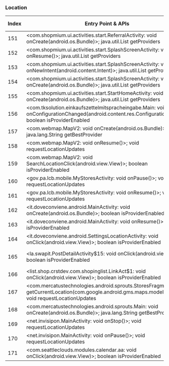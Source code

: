 ### Location
| Index | Entry Point & APIs | Screen shot | Resource id | Label |
| ------------- | ------------- | ------------- |-------------|-------------|
| 151 | <com.shopmium.ui.activities.start.ReferralActivity: void onCreate(android.os.Bundle)>; java.util.List getProviders | ![](D:\COSMOS\output\py\Play_win8\Shopping\com.shopmium\com.shopmium.ui.activities.start.ReferralActivity.png) |  | F |
| 152 | <com.shopmium.ui.activities.start.SplashScreenActivity: void onResume()>; java.util.List getProviders | ![](D:\COSMOS\output\py\Play_win8\Shopping\com.shopmium\com.shopmium.ui.activities.start.SplashScreenActivity.png) |  | F |
| 153 | <com.shopmium.ui.activities.start.SplashScreenActivity: void onNewIntent(android.content.Intent)>; java.util.List getProviders | ![](D:\COSMOS\output\py\Play_win8\Shopping\com.shopmium\com.shopmium.ui.activities.start.SplashScreenActivity.png) |  | F |
| 154 | <com.shopmium.ui.activities.start.SplashScreenActivity: void onCreate(android.os.Bundle)>; java.util.List getProviders | ![](D:\COSMOS\output\py\Play_win8\Shopping\com.shopmium\com.shopmium.ui.activities.start.SplashScreenActivity.png) |  | F |
| 155 | <com.shopmium.ui.activities.start.StartHomeActivity: void onCreate(android.os.Bundle)>; java.util.List getProviders | ![](D:\COSMOS\output\py\Play_win8\Shopping\com.shopmium\com.shopmium.ui.activities.start.StartHomeActivity.png) |  | F |
| 156 | <com.tksolution.einkaufszettelmitspracheingabe.Main: void onConfigurationChanged(android.content.res.Configuration)>; boolean isProviderEnabled | ![](D:\COSMOS\output\py\Play_win8\Shopping\com.tksolution.einkaufszettelmitspracheingabe\com.tksolution.einkaufszettelmitspracheingabe.Main.png) |  | F |
| 157 | <com.webmap.MapV2: void onCreate(android.os.Bundle)>; java.lang.String getBestProvider | ![](D:\COSMOS\output\py\Play_win8\Shopping\com.webmap\com.webmap.MapV2.png) |  | T |
| 158 | <com.webmap.MapV2: void onResume()>; void requestLocationUpdates | ![](D:\COSMOS\output\py\Play_win8\Shopping\com.webmap\com.webmap.MapV2.png) |  | T |
| 159 | <com.webmap.MapV2: void SearchLocationClick(android.view.View)>; boolean isProviderEnabled | ![](D:\COSMOS\output\py\Play_win8\Shopping\com.webmap\com.webmap.MapV2.png) |  | T |
| 160 | <gov.pa.lcb.mobile.MyStoresActivity: void onPause()>; void requestLocationUpdates | ![](D:\COSMOS\output\py\Play_win8\Shopping\gov.pa.lcb.mobile\gov.pa.lcb.mobile.MyStoresActivity.png) |  | D |
| 161 | <gov.pa.lcb.mobile.MyStoresActivity: void onResume()>; void requestLocationUpdates | ![](D:\COSMOS\output\py\Play_win8\Shopping\gov.pa.lcb.mobile\gov.pa.lcb.mobile.MyStoresActivity.png) |  | D |
| 162 | <it.doveconviene.android.MainActivity: void onCreate(android.os.Bundle)>; boolean isProviderEnabled | ![](D:\COSMOS\output\py\Play_win8\Shopping\it.doveconviene.android\it.doveconviene.android.MainActivity.png) |  | T |
| 163 | <it.doveconviene.android.MainActivity: void onResume()>; boolean isProviderEnabled | ![](D:\COSMOS\output\py\Play_win8\Shopping\it.doveconviene.android\it.doveconviene.android.MainActivity.png) |  | T |
| 164 | <it.doveconviene.android.SettingsLocationActivity: void onClick(android.view.View)>; boolean isProviderEnabled | ![](D:\COSMOS\output\py\Play_win8\Shopping\it.doveconviene.android\it.doveconviene.android.SettingsLocationActivity.png) |  | T |
| 165 | <la.swapit.PostDetailActivity$15: void onClick(android.view.View)>; boolean isProviderEnabled | ![](D:\COSMOS\output\py\Play_win8\Shopping\la.swapit\la.swapit.PostDetailActivity.png) | {'2131755212': <sensitive_component.SensitiveComponent.SensitiveView object at 0x0000012523CD4400>} | F |
| 166 | <list.shop.crstdev.com.shopinglist.LinkAct$1: void onClick(android.view.View)>; boolean isProviderEnabled | ![](D:\COSMOS\output\py\Play_win8\Shopping\list.shop.crstdev.com.shopinglist\list.shop.crstdev.com.shopinglist.LinkAct.png) |  | F |
| 167 | <com.mercatustechnologies.android.sprouts.StoresFragment: void getCurrentLocation(com.google.android.gms.maps.model.LatLng)>; void requestLocationUpdates | ![](D:\COSMOS\output\py\Play_win8\Shopping\net.groceryshopping.SproutsFarmersMarket\com.mercatustechnologies.android.sprouts.Main.png) | {'2131624277': <sensitive_component.SensitiveComponent.SensitiveView object at 0x0000012523F25DA0>} | D |
| 168 | <com.mercatustechnologies.android.sprouts.Main: void onCreate(android.os.Bundle)>; java.lang.String getBestProvider | ![](D:\COSMOS\output\py\Play_win8\Shopping\net.groceryshopping.SproutsFarmersMarket\com.mercatustechnologies.android.sprouts.Main.png) |  | D |
| 169 | <net.invisipon.MainActivity: void onStop()>; void requestLocationUpdates | ![](D:\COSMOS\output\py\Play_win8\Shopping\net.invisipon\net.invisipon.MainActivity.png) |  | D |
| 170 | <net.invisipon.MainActivity: void onPause()>; void requestLocationUpdates | ![](D:\COSMOS\output\py\Play_win8\Shopping\net.invisipon\net.invisipon.MainActivity.png) |  | D |
| 171 | <com.seattleclouds.modules.calendar.aa: void onClick(android.view.View)>; boolean isProviderEnabled | ![](D:\COSMOS\output\py\Play_win8\Shopping\target.shopping.store.cartwheel.redcard.discount.price.match\com.seattleclouds.modules.calendar.EventEditActivity.png) |  | F |
